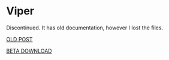 # Viper

Discontinued. It has old documentation, however I lost the files.

[OLD POST](https://devforum.roblox.com/t/v1per-the-developer-toolbox-updated/1628724)

[BETA DOWNLOAD](V1PER-BETA.rbxm)